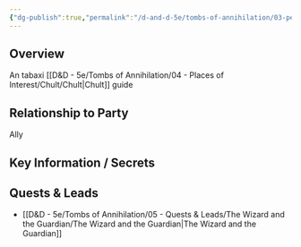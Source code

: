 ```yaml
---
{"dg-publish":true,"permalink":"/d-and-d-5e/tombs-of-annihilation/03-people-we-ve-met-np-cs/river-mist/","noteIcon":"","created":"2025-08-06T13:08:41.403-05:00","updated":"2025-08-06T13:23:37.202-05:00"}
---
```



## Overview
An tabaxi [[D&D - 5e/Tombs of Annihilation/04 - Places of Interest/Chult/Chult\|Chult]] guide

## Relationship to Party
Ally

## Key Information / Secrets


## Quests & Leads
- [[D&D - 5e/Tombs of Annihilation/05 - Quests & Leads/The Wizard and the Guardian/The Wizard and the Guardian\|The Wizard and the Guardian]] 
